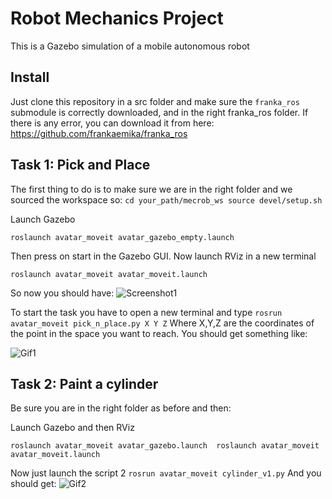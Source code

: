 # Robot Mechanics Project
This is a Gazebo simulation of a mobile autonomous robot

## Install
Just clone this repository in a src folder and make sure the `franka_ros` submodule is correctly downloaded, and in the right franka_ros folder. If there is any error, you can download it from here: https://github.com/frankaemika/franka_ros

## Task 1: Pick and Place
The first thing to do is to make sure we are in the right folder and we sourced the workspace so:
`
cd your_path/mecrob_ws
source devel/setup.sh
`

Launch Gazebo

`
roslaunch avatar_moveit avatar_gazebo_empty.launch 
`

Then press on start in the Gazebo GUI.
Now launch RViz in a new terminal

`
roslaunch avatar_moveit avatar_moveit.launch 
`

So now you should have: 
![Screenshot1](https://github.com/abcamiletto/mecrob_project/blob/master/images/Screenshot%20from%202020-03-01%2018-45-05.png?raw=true)

To start the task you have to open a new terminal and type
`
rosrun avatar_moveit pick_n_place.py X Y Z
`
Where X,Y,Z are the coordinates of the point in the space you want to reach.
You should get something like:

![Gif1](https://github.com/abcamiletto/mecrob_project/blob/master/images/ezgif.com-video-to-gif.gif?raw=true)

## Task 2: Paint a cylinder
Be sure you are in the right folder as before and then:

Launch Gazebo and then RViz

`
roslaunch avatar_moveit avatar_gazebo.launch 
roslaunch avatar_moveit avatar_moveit.launch 
`

Now just launch the script 2
`
rosrun avatar_moveit cylinder_v1.py
`
And you should get:
![Gif2](https://github.com/abcamiletto/mecrob_project/blob/master/images/ezgif.com-video-to-gif%20(1).gif?raw=true)
